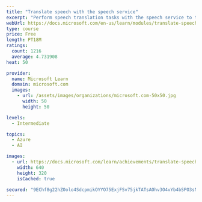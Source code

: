 ```yaml
---
title: "Translate speech with the speech service"
excerpt: "Perform speech translation tasks with the speech service to translate spoken text to different languages."
webUrl: https://docs.microsoft.com/en-us/learn/modules/translate-speech-speech-service/
type: course
price: Free
length: PT18M
ratings:
  count: 1216
  average: 4.731908
heat: 50

provider:
  name: Microsoft Learn
  domain: microsoft.com
  images:
    - url: /assets/images/organizations/microsoft.com-50x50.jpg
      width: 50
      height: 50

levels:
  - Intermediate

topics:
  - Azure
  - AI

images:
  - url: https://docs.microsoft.com/learn/achievements/translate-speech-speech-service-social.png
    width: 640
    height: 320
    isCached: true

secured: "9EChf8g22hZOolo4SdcpmikOYYO75ExjFSv75jkTATsAOhv3O4vYb4bSPO3sNxqrPu5Oh7ze/2RXXM+4oZB+vdoz7OrWdTgPK5UzQcMGHWe10vwvD8qbzqmOkJTGUXhqzaAZFF7oCj9UapJ1Sck+j23TrgZ87X30sWVtBXP7o/NeX0E1ij0LfSseBk2QfD3wEYIIQZqPuJNZJyNHQHjqLabJeMXwEA2rKlfblRZ4ruHxHhBN5KzHSQXJry4X2D/BwM44f0Z7YPYAnwg4H1aPy/FcPsNPiUj7d4umeNGNPTNcEogIPzYHau18N8G0r/MOXRJaeGFf1ypR348VZWXLp+59Qa5wNU5bdyZqLBHA4XsTK2MIRIgItGjcx/aPVdh4y586czKuJ/LzAdKyA5HN2URyubzTfrXyrds3/n/u4Pw=;CK6xqbZojoNts9Y81FGsXg=="
---
```


